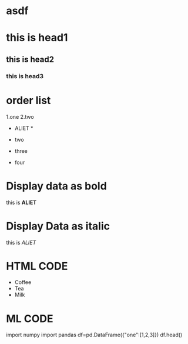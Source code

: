 # asdf

# this is head1
## this is head2
### this is head3


# order list 
1.one
2.two


* ALIET *



* two
* three
* four



# Display  data as bold 
this is **ALIET**


# Display Data as italic
 this is *ALIET*

# HTML CODE
 <ul>
  <li>Coffee</li>
  <li>Tea</li>
  <li>Milk</li>
 </ul>
 
 
 # ML CODE
   import numpy
   import pandas
   df=pd.DataFrame({"one":[1,2,3]})
   df.head()
 
 
 
